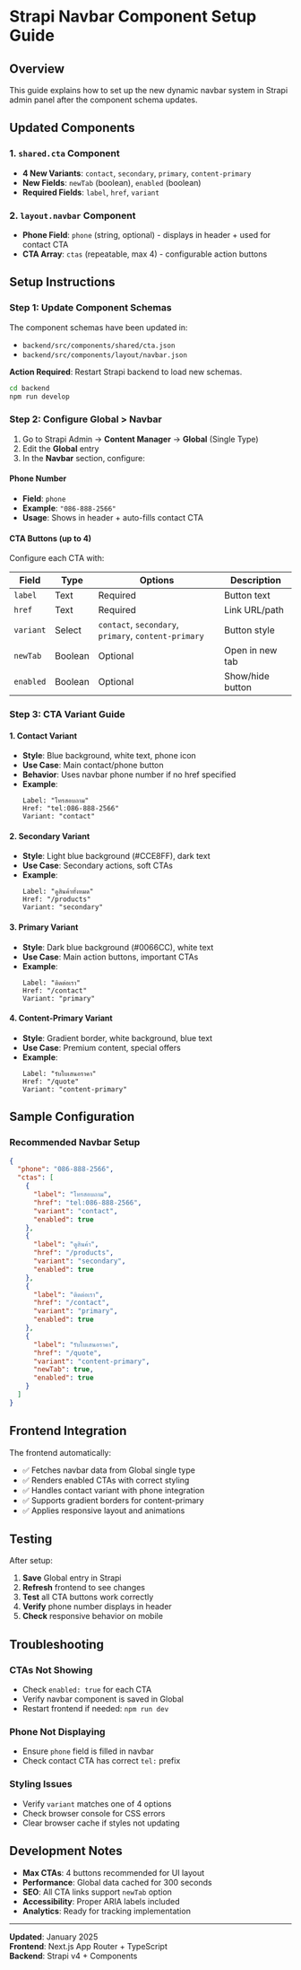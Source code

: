 # Strapi Navbar Component Setup Guide

## Overview
This guide explains how to set up the new dynamic navbar system in Strapi admin panel after the component schema updates.

## Updated Components

### 1. `shared.cta` Component
- **4 New Variants**: `contact`, `secondary`, `primary`, `content-primary`
- **New Fields**: `newTab` (boolean), `enabled` (boolean)
- **Required Fields**: `label`, `href`, `variant`

### 2. `layout.navbar` Component  
- **Phone Field**: `phone` (string, optional) - displays in header + used for contact CTA
- **CTA Array**: `ctas` (repeatable, max 4) - configurable action buttons

## Setup Instructions

### Step 1: Update Component Schemas
The component schemas have been updated in:
- `backend/src/components/shared/cta.json`
- `backend/src/components/layout/navbar.json`

**Action Required**: Restart Strapi backend to load new schemas.

```bash
cd backend
npm run develop
```

### Step 2: Configure Global > Navbar
1. Go to Strapi Admin → **Content Manager** → **Global** (Single Type)
2. Edit the **Global** entry
3. In the **Navbar** section, configure:

#### Phone Number
- **Field**: `phone`
- **Example**: `"086-888-2566"`
- **Usage**: Shows in header + auto-fills contact CTA

#### CTA Buttons (up to 4)
Configure each CTA with:

| Field | Type | Options | Description |
|-------|------|---------|-------------|
| `label` | Text | Required | Button text |
| `href` | Text | Required | Link URL/path |
| `variant` | Select | `contact`, `secondary`, `primary`, `content-primary` | Button style |
| `newTab` | Boolean | Optional | Open in new tab |
| `enabled` | Boolean | Optional | Show/hide button |

### Step 3: CTA Variant Guide

#### 1. **Contact Variant**
- **Style**: Blue background, white text, phone icon
- **Use Case**: Main contact/phone button
- **Behavior**: Uses navbar phone number if no href specified
- **Example**: 
  ```
  Label: "โทรสอบถาม"
  Href: "tel:086-888-2566" 
  Variant: "contact"
  ```

#### 2. **Secondary Variant**
- **Style**: Light blue background (#CCE8FF), dark text
- **Use Case**: Secondary actions, soft CTAs
- **Example**:
  ```
  Label: "ดูสินค้าทั้งหมด"
  Href: "/products"
  Variant: "secondary"
  ```

#### 3. **Primary Variant**  
- **Style**: Dark blue background (#0066CC), white text
- **Use Case**: Main action buttons, important CTAs
- **Example**:
  ```
  Label: "ติดต่อเรา"
  Href: "/contact"
  Variant: "primary"
  ```

#### 4. **Content-Primary Variant**
- **Style**: Gradient border, white background, blue text
- **Use Case**: Premium content, special offers
- **Example**:
  ```
  Label: "รับใบเสนอราคา"
  Href: "/quote"
  Variant: "content-primary"
  ```

## Sample Configuration

### Recommended Navbar Setup
```json
{
  "phone": "086-888-2566",
  "ctas": [
    {
      "label": "โทรสอบถาม",
      "href": "tel:086-888-2566",
      "variant": "contact",
      "enabled": true
    },
    {
      "label": "ดูสินค้า",
      "href": "/products", 
      "variant": "secondary",
      "enabled": true
    },
    {
      "label": "ติดต่อเรา",
      "href": "/contact",
      "variant": "primary", 
      "enabled": true
    },
    {
      "label": "รับใบเสนอราคา",
      "href": "/quote",
      "variant": "content-primary",
      "newTab": true,
      "enabled": true
    }
  ]
}
```

## Frontend Integration

The frontend automatically:
- ✅ Fetches navbar data from Global single type
- ✅ Renders enabled CTAs with correct styling
- ✅ Handles contact variant with phone integration
- ✅ Supports gradient borders for content-primary
- ✅ Applies responsive layout and animations

## Testing

After setup:
1. **Save** Global entry in Strapi
2. **Refresh** frontend to see changes
3. **Test** all CTA buttons work correctly
4. **Verify** phone number displays in header
5. **Check** responsive behavior on mobile

## Troubleshooting

### CTAs Not Showing
- Check `enabled: true` for each CTA
- Verify navbar component is saved in Global
- Restart frontend if needed: `npm run dev`

### Phone Not Displaying  
- Ensure `phone` field is filled in navbar
- Check contact CTA has correct `tel:` prefix

### Styling Issues
- Verify `variant` matches one of 4 options
- Check browser console for CSS errors
- Clear browser cache if styles not updating

## Development Notes

- **Max CTAs**: 4 buttons recommended for UI layout
- **Performance**: Global data cached for 300 seconds
- **SEO**: All CTA links support `newTab` option
- **Accessibility**: Proper ARIA labels included
- **Analytics**: Ready for tracking implementation

---

**Updated**: January 2025  
**Frontend**: Next.js App Router + TypeScript  
**Backend**: Strapi v4 + Components
